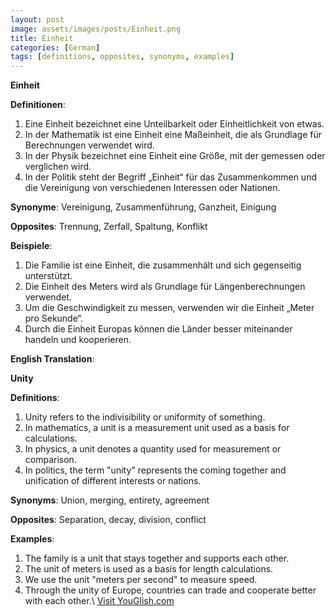 ```yaml
---
layout: post
image: assets/images/posts/Einheit.png
title: Einheit
categories: [German]
tags: [definitions, opposites, synonyms, examples]
---
```


**Einheit**

**Definitionen**:

1. Eine Einheit bezeichnet eine Unteilbarkeit oder Einheitlichkeit von etwas.
2. In der Mathematik ist eine Einheit eine Maßeinheit, die als Grundlage für Berechnungen verwendet wird.
3. In der Physik bezeichnet eine Einheit eine Größe, mit der gemessen oder verglichen wird.
4. In der Politik steht der Begriff „Einheit“ für das Zusammenkommen und die Vereinigung von verschiedenen Interessen oder Nationen.

**Synonyme**: Vereinigung, Zusammenführung, Ganzheit, Einigung

**Opposites**: Trennung, Zerfall, Spaltung, Konflikt

**Beispiele**:

1. Die Familie ist eine Einheit, die zusammenhält und sich gegenseitig unterstützt.
2. Die Einheit des Meters wird als Grundlage für Längenberechnungen verwendet.
3. Um die Geschwindigkeit zu messen, verwenden wir die Einheit „Meter pro Sekunde“.
4. Durch die Einheit Europas können die Länder besser miteinander handeln und kooperieren.

**English Translation**:

**Unity**

**Definitions**:

1. Unity refers to the indivisibility or uniformity of something.
2. In mathematics, a unit is a measurement unit used as a basis for calculations.
3. In physics, a unit denotes a quantity used for measurement or comparison.
4. In politics, the term "unity" represents the coming together and unification of different interests or nations.

**Synonyms**: Union, merging, entirety, agreement

**Opposites**: Separation, decay, division, conflict

**Examples**:

1. The family is a unit that stays together and supports each other.
2. The unit of meters is used as a basis for length calculations.
3. We use the unit "meters per second" to measure speed.
4. Through the unity of Europe, countries can trade and cooperate better with each other.\ <a id="yg-widget-0" class="youglish-widget" data-query="Einheit" data-lang="german" data-components="8412" data-auto-start="0" data-bkg-color="theme_light" data-title="How%20to%20pronounce%20Einheit%20in%20German"  rel="nofollow" href="https://youglish.com">Visit YouGlish.com</a><script async src="https://youglish.com/public/emb/widget.js" charset="utf-8"></script>